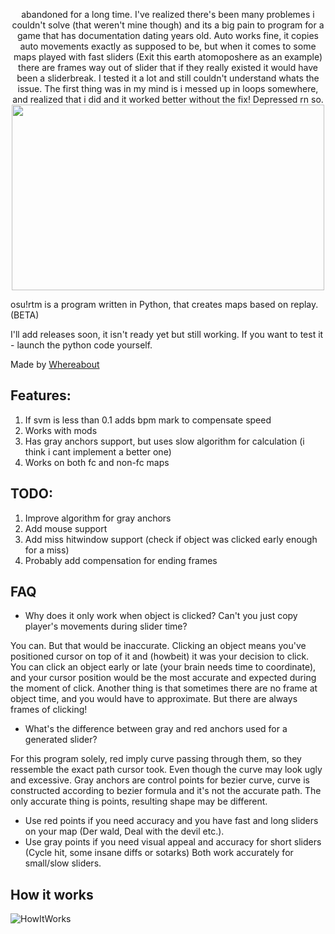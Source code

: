 <p align="center">abandoned for a long time. I've realized there's been many problemes i couldn't solve (that weren't mine though) and its a big pain to program for a game that has documentation dating years old. Auto works fine, it copies auto movements exactly as supposed to be, but when it comes to some maps played with fast sliders (Exit this earth atomoposhere as an example) there are frames way out of slider that if they really existed it would have been a sliderbreak. I tested it a lot and still couldn't understand whats the issue. The first thing was in my mind is i messed up in loops somewhere, and realized that i did and it worked better without the fix! Depressed rn so. 

<img src="https://i.imgur.com/CIgEu75.png" width="500" height="297">
</p>
osu!rtm is a program written in Python, that creates maps based on replay. (BETA)

I'll add releases soon, it isn't ready yet but still working. If you want to test it - launch the python code yourself.

Made by [Whereabout](https://osu.ppy.sh/users/15201580)

## Features:
1. If svm is less than 0.1 adds bpm mark to compensate speed
2. Works with mods
3. Has gray anchors support, but uses slow algorithm for calculation (i think i cant implement a better one)
4. Works on both fc and non-fc maps

## TODO:
1. Improve algorithm for gray anchors
2. Add mouse support
3. Add miss hitwindow support (check if object was clicked early enough for a miss)
4. Probably add compensation for ending frames 

## FAQ
* Why does it only work when object is clicked? Can't you just copy player's movements during slider time?

You can. But that would be inaccurate. Clicking an object means you've positioned cursor on top of it and (howbeit) it was your decision to click. You can click an object early or late (your brain needs time to coordinate), and your cursor position would be the most accurate and expected during the moment of click. Another thing is that sometimes there are no frame at object time, and you would have to approximate. But there are always frames of clicking!
  
* What's the difference between gray and red anchors used for a generated slider?

For this program solely, red imply curve passing through them, so they ressemble the exact path cursor took. Even though the curve may look ugly and excessive. Gray anchors are control points for bezier curve, curve is constructed according to bezier formula and it's not the accurate path.
The only accurate thing is points, resulting shape may be different.
* Use red points if you need accuracy and you have fast and long sliders on your map (Der wald, Deal with the devil etc.).
* Use gray points if you need visual appeal and accuracy for short sliders (Cycle hit, some insane diffs or sotarks)
Both work accurately for small/slow sliders.

## How it works
![HowItWorks](https://i.imgur.com/rLN5a7H.png)
